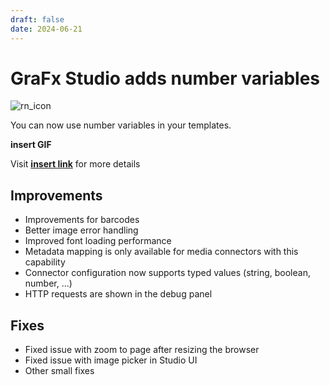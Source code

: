 ```yaml
---
draft: false
date: 2024-06-21
---
```


# GraFx Studio adds number variables

![rn_icon](https://chilipublishdocs.imgix.net/logos/CHILI_LOGOS_OK-10.svg)

You can now use number variables in your templates.

**insert GIF**

<!-- more -->

Visit [**insert link**](/GraFx-Studio/concepts/???/) for more details

## Improvements

- Improvements for barcodes
- Better image error handling
- Improved font loading performance
- Metadata mapping is only available for media connectors with this capability
- Connector configuration now supports typed values (string, boolean, number, ...)
- HTTP requests are shown in the debug panel

## Fixes

- Fixed issue with zoom to page after resizing the browser
- Fixed issue with image picker in Studio UI
- Other small fixes
